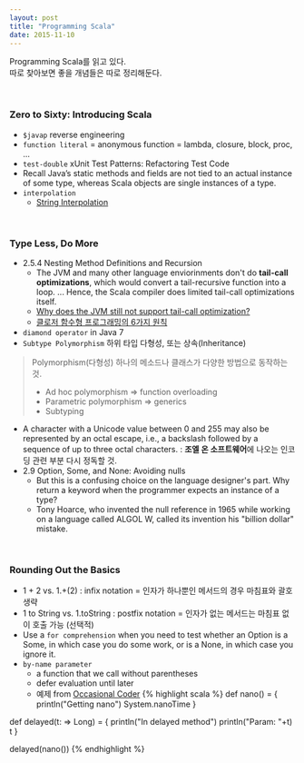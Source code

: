 ```yaml
---
layout: post
title: "Programming Scala"
date: 2015-11-10
---
```


Programming Scala를 읽고 있다.   
따로 찾아보면 좋을 개념들은 따로 정리해둔다.

<br>
 
### Zero to Sixty: Introducing Scala

- `$javap` reverse engineering
- `function literal` = anonymous function = lambda, closure, block, proc, ...
- `test-double` xUnit Test Patterns: Refactoring Test Code
- Recall Java’s static methods and fields are not tied to an actual instance of some type, whereas Scala objects are single instances of a type.
- `interpolation`
   - [String Interpolation](http://docs.scala-lang.org/overviews/core/string-interpolation.html)

<br>

### Type Less, Do More
- 2.5.4 Nesting Method Definitions and Recursion
  - The JVM and many other language enviorinments don't do **tail-call optimizations**, which would convert a tail-recursive function into a loop. ... Hence, the Scala compiler does limited tail-call optimizations itself.
  - [Why does the JVM still not support tail-call optimization?](http://stackoverflow.com/questions/3616483/why-does-the-jvm-still-not-support-tail-call-optimization/3682044#3682044)
  - [클로저 함수형 프로그래밍의 6가지 원칙](http://autonomist.tistory.com/20)
- `diamond operator` in Java 7
- `Subtype Polymorphism` 하위 타입 다형성, 또는 상속(Inheritance)

> Polymorphism(다형성) 하나의 메소드나 클래스가 다양한 방법으로 동작하는 것.   
> - Ad hoc polymorphism => function overloading   
> - Parametric polymorphism => generics   
> - Subtyping

- A character with a Unicode value between 0 and 255 may also be represented by an octal escape, i.e., a backslash followed by a sequence of up to three octal characters.
: **조엘 온 소프트웨어**에 나오는 인코딩 관련 부분 다시 정독할 것.
- 2.9 Option, Some, and None: Avoiding nulls
  - But this is a confusing choice on the language designer's part. Why return a keyword when the programmer expects an instance of a type?
  - Tony Hoarce, who invented the null reference in 1965 while working on a language called ALGOL W, called its invention his "billion dollar" mistake.

<br>

### Rounding Out the Basics
- 1 + 2 vs. 1.+(2)
: infix notation = 인자가 하나뿐인 메서드의 경우 마침표와 괄호 생략
- 1 to String vs. 1.toString
: postfix notation = 인자가 없는 메서드는 마침표 없이 호출 가능 (선택적) 
- Use a `for comprehension` when you need to test whether an Option is a Some, in which case you do some work, or is a None, in which case you ignore it.
- `by-name parameter`
   - a function that we call without parentheses
   - defer evaluation until later
   - 예제 from [Occasional Coder](http://locrianmode.blogspot.kr/2011/07/scala-by-name-parameter.html)
{% highlight scala %}
def nano() = {
  println("Getting nano")
  System.nanoTime
}

def delayed(t: => Long) = {
  println("In delayed method")
  println("Param: "+t)
  t
}

delayed(nano())
{% endhighlight %}

